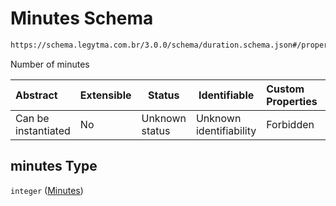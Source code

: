 # Minutes Schema

```txt
https://schema.legytma.com.br/3.0.0/schema/duration.schema.json#/properties/minutes
```

Number of minutes


| Abstract            | Extensible | Status         | Identifiable            | Custom Properties | Additional Properties | Access Restrictions | Defined In                                                                      |
| :------------------ | ---------- | -------------- | ----------------------- | :---------------- | --------------------- | ------------------- | ------------------------------------------------------------------------------- |
| Can be instantiated | No         | Unknown status | Unknown identifiability | Forbidden         | Allowed               | none                | [duration.schema.json\*](../schema/duration.schema.json) |

## minutes Type

`integer` ([Minutes](duration-properties-minutes.md))
